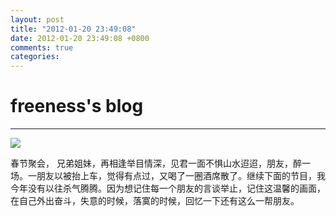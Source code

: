 ```yaml
---
layout: post
title: "2012-01-20 23:49:08"
date: 2012-01-20 23:49:08 +0800
comments: true
categories: 
---
```


# freeness's blog

----------

![](http://okqmqrbgo.bkt.clouddn.com/201201202349081.jpg)

>
春节聚会， 兄弟姐妹，再相逢举目情深，见君一面不惧山水迢迢，朋友，醉一场。一朋友以被抬上车，觉得有点过，又喝了一圈酒席散了。继续下面的节目，我今年没有以往杀气腾腾。因为想记住每一个朋友的言谈举止，记住这温馨的画面，在自己外出奋斗，失意的时候，落寞的时候，回忆一下还有这么一帮朋友。